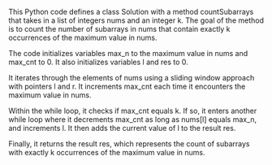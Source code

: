 This Python code defines a class Solution with a method countSubarrays that takes in a list of integers nums and an integer k. The goal of the method is to count the number of subarrays in nums that contain exactly k occurrences of the maximum value in nums.

The code initializes variables max_n to the maximum value in nums and max_cnt to 0. It also initializes variables l and res to 0.

It iterates through the elements of nums using a sliding window approach with pointers l and r. It increments max_cnt each time it encounters the maximum value in nums.

Within the while loop, it checks if max_cnt equals k. If so, it enters another while loop where it decrements max_cnt as long as nums[l] equals max_n, and increments l. It then adds the current value of l to the result res.

Finally, it returns the result res, which represents the count of subarrays with exactly k occurrences of the maximum value in nums.
